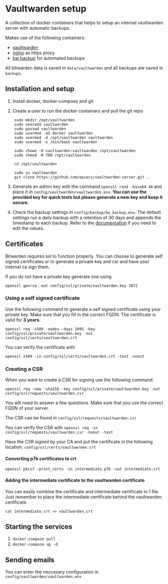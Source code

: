 # Vaultwarden setup
A collection of docker containers that helps to setup an internal vaultwarden server with automatic backups.

Makes use of the following containers:
* [vaultwarden](https://github.com/dani-garcia/vaultwarden)
* [nginx](https://github.com/nginxinc/docker-nginx) as https proxy
* [bw backup](https://github.com/Bruceforce/bitwarden_rs-backup) for automated backups


All bitwarden data is saved in `data/vaultwarden` and all backups are saved in `backups`.

## Installation and setup

1. Install docker, docker-compose and git
   
2. Create a user to run the docker containers and pull the git repo
```console
    sudo mkdir /opt/vaultwarden
    sudo useradd vaultwarden
    sudo passwd vaultwarden
    sudo usermod -aG docker vaultwarden
    sudo usermod -d /opt/vaultwarden vaultwarden
    sudo usermod -s /bin/bash vaultwarden

    sudo chown -R vaultwarden:vaultwarden /opt/vaultwarden
    sudo chmod -R 700 /opt/vaultwarden
    
    cd /opt/vaultwarden

    sudo su vaultwarden
    git clone https://github.com/epiecs/vaultwarden-server.git .
```

3. Generate an admin key with the command `openssl rand -base64 48` and place it in `config/vaultwarden/vaultwarden.env`. **You can use the provided key for quick tests but please generate a new key and keep it secure.**
   
4. Check the backup settings in `config/backup/bw_backup.env`. The default settings run a daily backup with a retention of 30 days and appends the timestamp to each backup. Refer to the [documentation](https://github.com/Bruceforce/bitwarden_rs-backup) if you need to edit the values.

## Certificates

Bitwarden requires ssl to function properly. You can choose to generate self signed certificates or to generate a private key and csr and have your internal ca sign them.

If you do not have a private key generate one using 

`openssl genrsa -out config/ssl/private/vaultwarden.key 3072`

### Using a self signed certificate

Use the following command to generate a self signed certificate using your private key. Make sure that you fill in the correct FQDN. The certificate is valid for **3 years**.

`openssl req -x509 -nodes -days 1095 -key config/ssl/private/vaultwarden.key -out config/ssl/certs/vaultwarden.crt`

You can verify the certificate with

`openssl x509 -in config/ssl/certs/vaultwarden.crt -text -noout`

### Creating a CSR

When you want to create a CSR for signing use the following command. 

`openssl req -new -sha256 -key config/ssl/private/vaultwarden.key -out config/ssl/requests/vaultwarden.csr`

You will need to answer a few questions. Make sure that you use the correct FQDN of your server.

The CSR can be found in `config/ssl/requests/vaultwarden.csr`


You can verify the CSR with `openssl req -in config/ssl/requests/vaultwarden.csr -noout -text`

Have the CSR signed by your CA and put the certificate in the following location: `config/ssl/certs/vaultwarden.crt`

#### Converting p7b certificates to crt

`openssl pkcs7 -print_certs -in intermediate.p7b -out intermediate.crt`

#### Adding the intermediate certificate to the vaultwarden certificate

You can easily combine the certificate and intermediate certificate in 1 file. Just remember to place the intermediate certificate behind the vaultwarden certificate.

`cat intermediate.crt >> vaultwarden.crt`

## Starting the services

1. `docker-compose pull`
2. `docker-compose up -d`

## Sending emails

You can enter the neccesary configuration in `config/vaultwarden/vaultwarden.env`